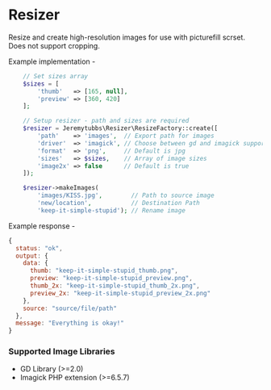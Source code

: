 Resizer
==

Resize and create high-resolution images for use with picturefill scrset. Does not support cropping.

Example implementation -
```php
    // Set sizes array
    $sizes = [
        'thumb'   => [165, null],
        'preview' => [360, 420]
    ];

    // Setup resizer - path and sizes are required
    $resizer = Jeremytubbs\Resizer\ResizeFactory::create([
        'path'    => 'images',  // Export path for images
        'driver'  => 'imagick', // Choose between gd and imagick support the default is gd
        'format'  => 'png',     // Default is jpg
        'sizes'   => $sizes,    // Array of image sizes
        'image2x' => false      // Default is true
    ]);

    $resizer->makeImages(
        'images/KISS.jpg',        // Path to source image
        'new/location',           // Destination Path
        'keep-it-simple-stupid'); // Rename image
```

Example response -
```javascript
{
  status: "ok",
  output: {
    data: {
      thumb: "keep-it-simple-stupid_thumb.png",
      preview: "keep-it-simple-stupid_preview.png",
      thumb_2x: "keep-it-simple-stupid_thumb_2x.png",
      preview_2x: "keep-it-simple-stupid_preview_2x.png"
    },
    source: "source/file/path"
  },
  message: "Everything is okay!"
}
```

### Supported Image Libraries
- GD Library (>=2.0)
- Imagick PHP extension (>=6.5.7)
